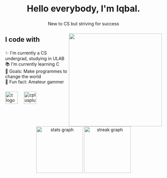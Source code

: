 <h1 align="center">Hello everybody, I'm Iqbal.</h1>

###

<p align="center">New to CS but striving for success</p>

###

<img align="right" height="299" src="https://i.pinimg.com/originals/ed/4f/13/ed4f13cf6223b16b46c10b25453d7661.gif"  />

###

<h2 align="left">I code with</h2>

###

<p align="left">✨ I'm currently a CS undergrad, studying in ULAB<br>📚 I'm currently learning C<br>🎯 Goals: Make programmes to change the world<br>🎲 Fun fact: Amateur gammer</p>

###

<div align="left">
  <img src="https://cdn.jsdelivr.net/gh/devicons/devicon/icons/c/c-original.svg" height="40" alt="c logo"  />
  <img width="12" />
  <img src="https://cdn.jsdelivr.net/gh/devicons/devicon/icons/cplusplus/cplusplus-original.svg" height="40" alt="cplusplus logo"  />
</div>

###

<br clear="both">

<div align="center">
  <img src="https://github-readme-stats.vercel.app/api?username=Iqbal-Hossain369&hide_title=false&hide_rank=false&show_icons=true&include_all_commits=true&count_private=true&disable_animations=false&theme=dracula&locale=en&hide_border=false&order=1" height="150" alt="stats graph"  />
  <img src="https://streak-stats.demolab.com?user=Iqbal-Hossain369&locale=en&mode=daily&theme=dracula&hide_border=false&border_radius=5&order=3" height="150" alt="streak graph"  />
</div>

###
